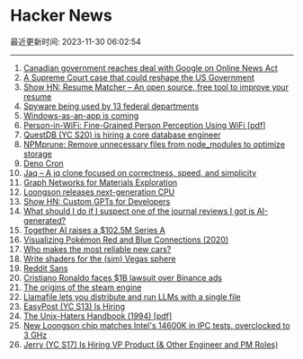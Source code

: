 # Hacker News

最近更新时间: 2023-11-30 06:02:54

--- 
1. [Canadian government reaches deal with Google on Online News Act](https://www.cbc.ca/news/politics/google-online-news-act-1.7043330) 
2. [A Supreme Court case that could reshape the US Government](https://www.readtangle.com/sec-v-jarkesy-supreme-court-case/) 
3. [Show HN: Resume Matcher – An open source, free tool to improve your resume](https://github.com/srbhr/Resume-Matcher) 
4. [Spyware being used by 13 federal departments](https://www.cbc.ca/news/canada/ottawa/spyware-federal-canada-government-department-privacy-1.7041255) 
5. [Windows-as-an-app is coming](https://www.computerworld.com/article/3711200/windows-as-an-app-is-coming.html) 
6. [Person-in-WiFi: Fine-Grained Person Perception Using WiFi [pdf]](https://www.ri.cmu.edu/app/uploads/2019/09/Person_in_WiFi_ICCV2019.pdf) 
7. [QuestDB (YC S20) is hiring a core database engineer](https://questdb.io/careers/core-database-engineer/) 
8. [NPMprune: Remove unnecessary files from node_modules to optimize storage](https://github.com/xthezealot/npmprune) 
9. [Deno Cron](https://deno.com/blog/cron) 
10. [Jaq – A jq clone focused on correctness, speed, and simplicity](https://github.com/01mf02/jaq) 
11. [Graph Networks for Materials Exploration](https://deepmind.google/discover/blog/millions-of-new-materials-discovered-with-deep-learning/) 
12. [Loongson releases next-generation CPU](https://www.ecns.cn/news/sci-tech/2023-11-29/detail-ihcvixpi0428703.shtml) 
13. [Show HN: Custom GPTs for Developers](https://chat.openai.com/g/g-91MAzeHrG-tsdoc-generator) 
14. [What should I do if I suspect one of the journal reviews I got is AI-generated?](https://academia.stackexchange.com/questions/204370/what-should-i-do-if-i-suspect-one-of-the-journal-reviews-i-got-is-al-generated) 
15. [Together AI raises a $102.5M Series A](https://www.together.ai/blog/series-a) 
16. [Visualizing Pokémon Red and Blue Connections (2020)](http://peterhajas.com/blog/pokemon_rb_connections.html) 
17. [Who makes the most reliable new cars?](https://www.consumerreports.org/cars/car-reliability-owner-satisfaction/who-makes-the-most-reliable-cars-a7824554938/) 
18. [Write shaders for the (sim) Vegas sphere](https://whenistheweekend.com/theSphere.html) 
19. [Reddit Sans](https://github.com/reddit/redditsans) 
20. [Cristiano Ronaldo faces $1B lawsuit over Binance ads](https://www.bbc.com/news/technology-67566602) 
21. [The origins of the steam engine](https://rootsofprogress.org/steam-engine-origins) 
22. [Llamafile lets you distribute and run LLMs with a single file](https://github.com/Mozilla-Ocho/llamafile) 
23. [EasyPost (YC S13) Is Hiring](https://www.easypost.com/careers) 
24. [The Unix-Haters Handbook (1994) [pdf]](https://web.mit.edu/~simsong/www/ugh.pdf) 
25. [New Loongson chip matches Intel's 14600K in IPC tests, overclocked to 3 GHz](https://www.tomshardware.com/news/loongson-launches-3a6000-cpu-matches-14600k-ipc) 
26. [Jerry (YC S17) Is Hiring VP Product (& Other Engineer and PM Roles)](https://jobs.ashbyhq.com/Jerry/921d3846-04e1-4430-a515-b91192a4993c) 
